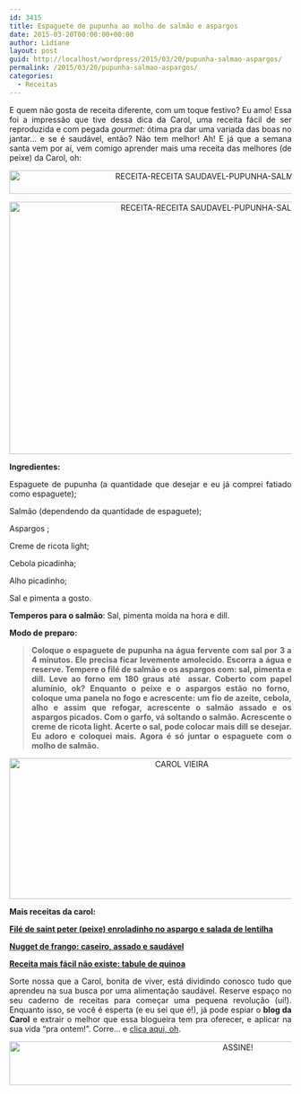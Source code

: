 ```yaml
---
id: 3415
title: Espaguete de pupunha ao molho de salmão e aspargos
date: 2015-03-20T00:00:00+00:00
author: Lidiane
layout: post
guid: http://localhost/wordpress/2015/03/20/pupunha-salmao-aspargos/
permalink: /2015/03/20/pupunha-salmao-aspargos/
categories:
  - Receitas
---
```

<p align="justify">
  E quem não gosta de receita diferente, com um toque festivo? Eu amo! Essa foi a impressão que tive dessa dica da Carol, uma receita fácil de ser reproduzida e com pegada <em>gourmet</em>: ótima pra dar uma variada das boas no jantar… e se é saudável, então? Não tem melhor! Ah! E já que a semana santa vem por aí, vem comigo aprender mais uma receita das melhores (de peixe) da Carol, oh:
</p>

<p align="center">
  <a href="http://www.trololodemulher.com.br/blog/wp-content/uploads/2015/03/RECEITA-RECEITA-SAUDAVEL-PUPUNHA-SALMAO-ASPARGOS3.jpg"><img class="alignnone size-full wp-image-10889" src="http://www.trololodemulher.com.br/blog/wp-content/uploads/2015/03/RECEITA-RECEITA-SAUDAVEL-PUPUNHA-SALMAO-ASPARGOS3.jpg" alt="RECEITA-RECEITA SAUDAVEL-PUPUNHA-SALMAO-ASPARGOS[3]" width="800" height="42" /></a>
</p>

<p align="center">
  <a href="http://www.trololodemulher.com.br/blog/wp-content/uploads/2015/03/RECEITA-RECEITA-SAUDAVEL-PUPUNHA-SALMAO-ASPARGOS.jpg"><img class="alignnone size-full wp-image-10885" src="http://www.trololodemulher.com.br/blog/wp-content/uploads/2015/03/RECEITA-RECEITA-SAUDAVEL-PUPUNHA-SALMAO-ASPARGOS.jpg" alt="RECEITA-RECEITA SAUDAVEL-PUPUNHA-SALMAO-ASPARGOS" width="800" height="450" /></a>
</p>

<p align="justify">
  <strong>Ingredientes:</strong>
</p>

<p align="justify">
  Espaguete de pupunha (a quantidade que desejar e eu já comprei fatiado como espaguete);
</p>

<p align="justify">
  Salmão (dependendo da quantidade de espaguete);
</p>

<p align="justify">
  Aspargos ;
</p>

<p align="justify">
  Creme de ricota light;
</p>

<p align="justify">
  Cebola picadinha;
</p>

<p align="justify">
  Alho picadinho;
</p>

<p align="justify">
  Sal e pimenta a gosto.
</p>

<p align="justify">
  <strong>Temperos para o salmão</strong>: Sal, pimenta moída na hora e dill.
</p>

<p align="justify">
  <strong>Modo de preparo:</strong>
</p>

> <p align="justify">
>   <strong>Coloque o espaguete de pupunha na água fervente com sal por 3 a 4 minutos. Ele precisa ficar levemente amolecido. Escorra a água e reserve. Tempere o filé de salmão e os aspargos com: sal, pimenta e dill. Leve ao forno em 180 graus até  assar. Coberto com papel alumínio, ok? Enquanto o peixe e o aspargos estão no forno,  coloque uma panela no fogo e acrescente: um fio de azeite, cebola, alho e assim que refogar, acrescente o salmão assado e os aspargos picados. Com o garfo, vá soltando o salmão. Acrescente o creme de ricota light. Acerte o sal, pode colocar mais dill se desejar. Eu adoro e coloquei mais. Agora é só juntar o espaguete com o molho de salmão.</strong>
> </p>

<p align="center">
  <a href="http://www.trololodemulher.com.br/blog/wp-content/uploads/2014/07/CAROL-VIEIRA.png"><img class="alignnone size-full wp-image-10204" src="http://www.trololodemulher.com.br/blog/wp-content/uploads/2014/07/CAROL-VIEIRA.png" alt="CAROL VIEIRA" width="600" height="251" /></a>
</p>

<p align="justify">
  <strong>Mais receitas da carol:</strong>
</p>

<p align="justify">
  <a href="http://www.trololodemulher.com.br/2015/03/04/file-peixe-aspargo-lentilha/" target="_blank"><strong>Filé de saint peter (peixe) enroladinho no aspargo e salada de lentilha</strong></a>
</p>

<p align="justify">
  <a href="http://www.trololodemulher.com.br/2015/03/17/nugget-frango-saudavel-assado/" target="_blank"><strong>Nugget de frango: caseiro, assado e saudável</strong></a>
</p>

<p align="justify">
  <a href="http://www.trololodemulher.com.br/2015/03/10/tabule-de-quinoa/" target="_blank"><strong>Receita mais fácil não existe: tabule de quinoa</strong></a>
</p>

<p align="justify">
  Sorte nossa que a Carol, bonita de viver, está dividindo conosco tudo que aprendeu na sua busca por uma alimentação saudável. Reserve espaço no seu caderno de receitas para começar uma pequena revolução (ui!). Enquanto isso, se você é esperta (e eu sei que é!), já pode espiar o <strong>blog da Carol</strong> e extrair o melhor que essa blogueira tem pra oferecer, e aplicar na sua vida “pra ontem!”. Corre… e <a href="http://mundocarolvieira.blogspot.com.br/" target="_blank">clica aqui, oh</a>.
</p>

<p align="center">
  <a href="http://feedburner.google.com/fb/a/mailverify?uri=blogbichafemea&loc=pt_BR" target="_blank"><img class="alignnone size-full wp-image-10439" src="http://www.trololodemulher.com.br/blog/wp-content/uploads/2014/09/ASSINE.png" alt="ASSINE!" width="800" height="78" /></a>
</p>

<p align="justify">